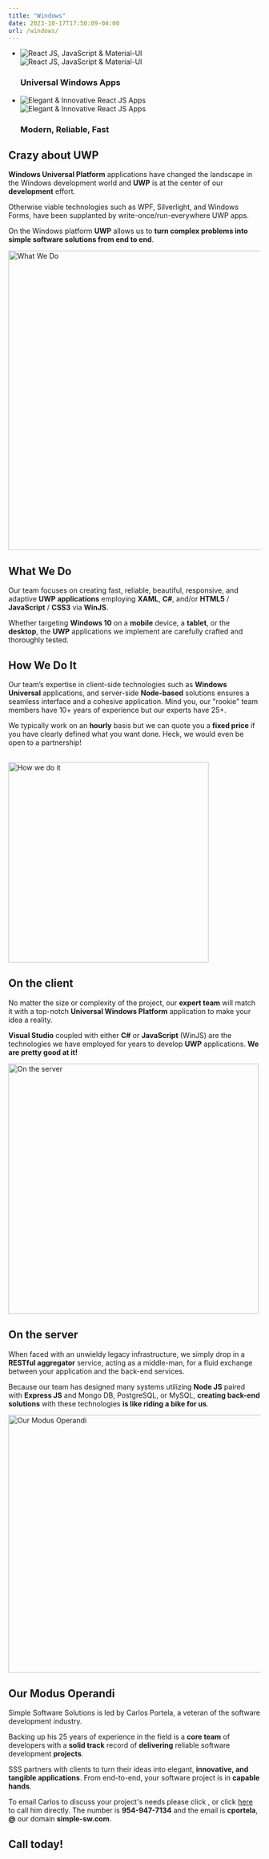 ```yaml
---
title: "Windows"
date: 2023-10-17T17:50:09-04:00
url: /windows/
---
```

<section class="slider">
    <ul class="slides">
        <li>
            <img src="/images/win10-logo.png" alt="React JS, JavaScript &amp; Material-UI" class="slide1 hide-on-med-and-down responsive-img">
            <img src="/images/win10-logo-small.png" alt="React JS, JavaScript &amp; Material-UI" class="slide1-mobile responsive-img">
            <div class="caption center-align">
                <h3>Universal <span class="red-title">Windows</span> Apps</h3>
            </div>
        </li>
        <li>
            <img src="/images/win10-desktop.png" alt="Elegant &amp; Innovative React JS Apps" class="slide2 hide-on-med-and-down responsive-img">
            <img src="/images/win10-phone-small.png" alt="Elegant &amp; Innovative React JS Apps" class="slide2-mobile responsive-img">
            <div class="caption left-align">
                <h3>Modern, <span class="red-title">Reliable,</span> Fast</h3>
            </div>
        </li>
    </ul>
</section>
<div class="divider"></div>
<section class="row intro2">
    <a id="intro"></a>
    <div class="container">
        <div class="col s12 m12 l8 offset-l4 content">
            <div class="wrapper">
                <h2><span class="bold-grey">Crazy about UWP</span></h2>
                <p><strong>Windows Universal Platform</strong> applications have changed the landscape in
                    the Windows development world and <strong>UWP</strong> is at the
                    center of our <strong>development</strong> effort.</p>
                <p>Otherwise viable technologies such as WPF, Silverlight, and Windows
                    Forms, have been supplanted by write-once/run-everywhere UWP apps.</p>
                <p>On the Windows platform <strong>UWP</strong> allows us to <strong>turn
                    complex problems into simple software solutions from end to end</strong>.</p>
            </div>
        </div>
    </div>
</section>
<div class="divider"></div>
<section class="row yellow">
    <a id="what"></a>
    <div class="container">
        <div class="col s12">
            <div class="wrapper">
                <img class="responsive-img mobile-align-right" src="/images/vs-2015.jpg" width="598" alt="What We Do">
                <h2>What We<span class="bold-grey"> Do</span></h2>
                <p>Our team focuses on creating fast, reliable, beautiful, responsive, and
                    adaptive <strong>UWP applications</strong> employing <strong>XAML</strong>,
                    <strong>C#</strong>, and/or <strong>HTML5</strong> / <strong>JavaScript</strong> /
                    <strong>CSS3</strong> via <strong>WinJS</strong>.</p>
                <p>Whether targeting <strong>Windows 10</strong> on a <strong>mobile</strong>
                    device, a <strong>tablet</strong>, or the <strong>desktop</strong>, the <strong>UWP</strong>
                    applications we implement are carefully crafted and thoroughly tested.
                </p>
            </div>
        </div>
    </div>
    </div>
</section>
<div class="divider"></div>
<section class="row">
    <a id="how"></a>
    <div class="container">
        <div class="col s12">
            <div class="wrapper">
                <h2>How We<span class="bold-red"> Do It</span></h2>
                <p>Our team’s expertise in client-side technologies such as
                    <strong>Windows Universal</strong> applications, and server-side <strong>Node-based</strong>
                    solutions ensures a seamless interface and a cohesive application. Mind you,
                    our "rookie" team members have 10+ years of experience but our experts have 25+.</p>
                <p>We typically work on an <strong>hourly</strong> basis but
                    we can quote you a <strong>fixed price</strong> if
                    you have clearly defined what you want done.  Heck, we would
                    even be open to a partnership!</p>
                <br>
                <img class="responsive-img mobile-align-left" src="/images/vs-2015-2.png" width="400" alt="How we do it">
                <h2>On the<span class="bold-red"> client</span></h2>
                <p>No matter the size or complexity of the project, our <strong>expert team</strong>
                    will match it with a top-notch <strong>Universal Windows Platform</strong> application
                    to make your idea a reality.</p>
                <p><strong>Visual Studio</strong> coupled with either <strong>C#</strong>
                    or <strong>JavaScript</strong> (WinJS) are the technologies
                    we have employed for years to develop <strong>UWP</strong> applications.
                    <strong>We are pretty good at it!</strong></p>
                <div class="ver-spacer-mid"></div>
                <img class="responsive-img mobile-align-right" src="/images/server.png" width="500" alt="On the server">
                <h2>On the<span class="bold-red">  server</span></h2>
                <p>When faced with an unwieldy legacy infrastructure, we simply drop in a
                    <strong>RESTful aggregator</strong> service, acting as a middle-man, for
                    a fluid exchange between your application and the back-end services.</p>
                <p>Because our team has designed many systems utilizing <strong>Node JS</strong> paired
                    with <strong>Express JS</strong> and Mongo DB, PostgreSQL, or MySQL,
                    <strong>creating back-end solutions</strong> with these technologies <strong>is
                        like riding a bike for us</strong>.</p>
            </div>
        </div>
    </div>
    </div>
</section>
<div class="divider"></div>
<section class="row green-pastel">
    <a id="modus"></a>
    <div class="container">
        <div class="col 12">
            <div class="wrapper">
                <img class="responsive-img mobile-align-left" src="/images/modus.jpg" width="515" alt="Our Modus Operandi">
                <h2>Our Modus<span class="bold-red"> Operandi</span></h2>
                <p>Simple Software Solutions is led by Carlos Portela, a veteran of the
                    software development industry.</p>
                <p>Backing up his 25 years of experience in the field is a <strong>core
                    team</strong> of developers with a <strong>solid track</strong> record
                    of <strong>delivering</strong> reliable software development <strong>projects</strong>.</p>
                <p>SSS partners with clients to turn their ideas into elegant,
                    <strong>innovative, and tangible applications</strong>. From end-to-end,
                    your software project is in <strong>capable hands</strong>.</p>
                <p>To email Carlos to discuss your project's needs please click
                <script type="text/javascript">
//<![CDATA[
<!--
var x="function f(x){var i,o=\"\",l=x.length;for(i=0;i<l;i+=2) {if(i+1<l)o+=" +
"x.charAt(i+1);try{o+=x.charAt(i);}catch(e){}}return o;}f(\"ufcnitnof x({)av" +
" r,i=o\\\"\\\"o,=l.xelgnhtl,o=;lhwli(e.xhcraoCedtAl(1/)3=!01)9t{yrx{=+;x+ll" +
"=};acct(h)e}{f}roi(l=1-i;=>;0-i)-o{=+.xhcratAi(;)r}teru n.oussbrt0(o,)l};(f" +
")\\\"14\\\\,E\\\"16\\\\0%\\\\$'a<2Q00\\\\\\\\|{jc\\\\>\\\\\\\\b\\\\ampj=a0]" +
"01\\\\\\\\30\\\\03\\\\03\\\\\\\\\\\\r6\\\\02\\\\\\\\30\\\\05\\\\02\\\\\\\\3" +
"U03\\\\\\\\07\\\\0R\\\\32\\\\03\\\\02\\\\\\\\06\\\\02\\\\00\\\\\\\\N.W714\\" +
"\\04\\\\00\\\\\\\\23\\\\07\\\\01\\\\\\\\21\\\\0D\\\\>A17\\\\07\\\\01\\\\\\\\"+
"*61<.2=*\\\\w\\\\\\\"6\\\\91#=00\\\\0r\\\\.:!)<(x;*+m'25ZmMRRQyI[YAS\\\\F\\" +
"\\\\\\B\\\\nR\\\\\\\\Z@EAGJ13\\\\0t\\\\32\\\\0@\\\\V@2K00\\\\\\\\4@03\\\\\\" +
"\\6=psn~jp8`za7v17\\\\\\\\sdj`\\\"\\\\f(;} ornture;}))++(y)^(iAtdeCoarchx.e" +
"(odrChamCro.fngriSt+=;o27=1y%2;*=)yy)4+(1i>f({i+)i+l;i<0;i=r(foh;gten.l=x,l" +
"\\\"\\\\\\\"\\\\o=i,r va){,y(x fontincfu)\\\"\")"                            ;
while(x=eval(x));
//-->
//]]>
</script>, or click <a href="tel:+19549477134">here</a> to call him directly. The number is <strong>954-947-7134</strong> and the email is <strong>cportela</strong>, <strong>@</strong> our domain <strong>simple-sw.com</strong>. <h2><span class="bold-red">Call today!</span></h2></p>
            </div>
        </div>
    </div>
</section>